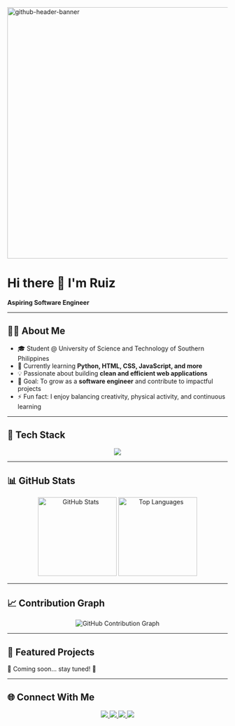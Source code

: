 <img width="2125" height="575" alt="github-header-banner" src="https://github.com/user-attachments/assets/dfafc126-d864-4db5-a03b-27ec6b02d27f" />

# Hi there 👋 I'm Ruiz  
**Aspiring Software Engineer**  

---

## 🧑‍💻 About Me  
- 🎓 Student @ University of Science and Technology of Southern Philippines  
- 🌱 Currently learning **Python, HTML, CSS, JavaScript, and more**  
- 💡 Passionate about building **clean and efficient web applications**  
- 🎯 Goal: To grow as a **software engineer** and contribute to impactful projects  
- ⚡ Fun fact: I enjoy balancing creativity, physical activity, and continuous learning  

---

## 🚀 Tech Stack  
<p align="center">
  <img src="https://skillicons.dev/icons?i=html,css,javascript,react,electron,nodejs,python,cpp,godot" />
</p>

---

## 📊 GitHub Stats  
<p align="center">
  <img src="https://github-readme-stats.vercel.app/api?username=sagosaruiz1&show_icons=true&theme=tokyonight" alt="GitHub Stats" height="180em" />
  <img src="https://github-readme-stats.vercel.app/api/top-langs/?username=sagosaruiz1&layout=compact&theme=tokyonight" alt="Top Languages" height="180em" />
</p>

---

## 📈 Contribution Graph  
<p align="center">
  <img src="https://github-readme-activity-graph.vercel.app/graph?username=sagosaruiz1&theme=tokyonight" alt="GitHub Contribution Graph" />
</p>

---

## 📂 Featured Projects  
🚧 Coming soon... stay tuned! 🚧

---

## 🌐 Connect With Me  
<p align="center">
  <a href="https://linkedin.com/in/ruiz-sagosa-136041307" target="_blank">
    <img src="https://img.shields.io/badge/LinkedIn-0A66C2?style=for-the-badge&logo=linkedin&logoColor=white" />
  </a>
  <a href="mailto:ruizsagosa1@gmail.com">
    <img src="https://img.shields.io/badge/Email-D14836?style=for-the-badge&logo=gmail&logoColor=white" />
  </a>
  <a href="https://instagram.com/ruizsagosa_" target="_blank">
    <img src="https://img.shields.io/badge/Instagram-E4405F?style=for-the-badge&logo=instagram&logoColor=white" />
  </a>
  <a href="https://facebook.com/sagosaruiz" target="_blank">
    <img src="https://img.shields.io/badge/Facebook-1877F2?style=for-the-badge&logo=facebook&logoColor=white" />
  </a>
</p>
